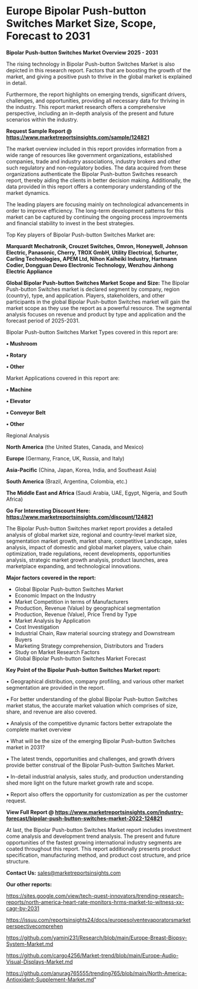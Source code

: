 # Europe Bipolar Push-button Switches Market Size, Scope, Forecast to 2031

<Strong> Bipolar Push-button Switches Market Overview 2025 - 2031</strong>

The rising technology in Bipolar Push-button Switches Market is also depicted in this research report. Factors that are boosting the growth of the market, and giving a positive push to thrive in the global market is explained in detail.

Furthermore, the report highlights on emerging trends, significant drivers, challenges, and opportunities, providing all necessary data for thriving in the industry. This report market research offers a comprehensive perspective, including an in-depth analysis of the present and future scenarios within the industry.

<strong>Request Sample Report @ <a href=https://www.marketreportsinsights.com/sample/124821>https://www.marketreportsinsights.com/sample/124821</a></strong>

The market overview included in this report provides information from a wide range of resources like government organizations, established companies, trade and industry associations, industry brokers and other such regulatory and non-regulatory bodies. The data acquired from these organizations authenticate the Bipolar Push-button Switches research report, thereby aiding the clients in better decision making. Additionally, the data provided in this report offers a contemporary understanding of the market dynamics.

The leading players are focusing mainly on technological advancements in order to improve efficiency. The long-term development patterns for this market can be captured by continuing the ongoing process improvements and financial stability to invest in the best strategies.

Top Key players of Bipolar Push-button Switches Market are:

<strong>Marquardt Mechatronik, Crouzet Switches, Omron, Honeywell, Johnson Electric, Panasonic, Cherry, TROX GmbH, Utility Electrical, Schurter, Carling Technologies, APEM Ltd, Nihon Kaiheiki Industry, Hartmann Codier, Dongguan Dewo Electronic Technology, Wenzhou Jinhong Electric Appliance</strong>

<strong><b>Global Bipolar Push-button Switches Market Scope and Size:</b></strong>
The Bipolar Push-button Switches market is declared segment by company, region (country), type, and application. Players, stakeholders, and other participants in the global Bipolar Push-button Switches market will gain the market scope as they use the report as a powerful resource. The segmental analysis focuses on revenue and product by type and application and the forecast period of 2025-2031.

Bipolar Push-button Switches Market Types covered in this report are:

<strong>• Mushroom

• Rotary

• Other</strong>

Market Applications covered in this report are:

<strong>• Machine

• Elevator

• Conveyor Belt

• Other</strong> 

Regional Analysis

<strong>North America</strong> (the United States, Canada, and Mexico)

<strong>Europe</strong> (Germany, France, UK, Russia, and Italy)

<strong>Asia-Pacific</strong> (China, Japan, Korea, India, and Southeast Asia)

<strong>South America</strong> (Brazil, Argentina, Colombia, etc.)

<strong>The Middle East and Africa</strong> (Saudi Arabia, UAE, Egypt, Nigeria, and South Africa)

<strong>Go For Interesting Discount Here: <a href=https://www.marketreportsinsights.com/discount/124821>https://www.marketreportsinsights.com/discount/124821</a></strong>

The Bipolar Push-button Switches market report provides a detailed analysis of global market size, regional and country-level market size, segmentation market growth, market share, competitive Landscape, sales analysis, impact of domestic and global market players, value chain optimization, trade regulations, recent developments, opportunities analysis, strategic market growth analysis, product launches, area marketplace expanding, and technological innovations.

<strong><b>Major factors covered in the report:</b></strong>
<ul>
  <li>Global Bipolar Push-button Switches Market </li>
  <li>Economic Impact on the Industry</li>
  <li>Market Competition in terms of Manufacturers</li>
  <li>Production, Revenue (Value) by geographical segmentation</li>
  <li>Production, Revenue (Value), Price Trend by Type</li>
  <li>Market Analysis by Application</li>
  <li>Cost Investigation</li>
  <li>Industrial Chain, Raw material sourcing strategy and Downstream Buyers</li>
  <li>Marketing Strategy comprehension, Distributors and Traders</li>
  <li>Study on Market Research Factors</li>
  <li>Global Bipolar Push-button Switches Market Forecast</li>
</ul>

<strong><b>Key Point of the Bipolar Push-button Switches Market report:</b></strong>

• Geographical distribution, company profiling, and various other market segmentation are provided in the report.

• For better understanding of the global Bipolar Push-button Switches market status, the accurate market valuation which comprises of size, share, and revenue are also covered.

• Analysis of the competitive dynamic factors better extrapolate the complete market overview

• What will be the size of the emerging Bipolar Push-button Switches market in 2031?

• The latest trends, opportunities and challenges, and growth drivers provide better construal of the Bipolar Push-button Switches Market.

• In-detail industrial analysis, sales study, and production understanding shed more light on the future market growth rate and scope.

• Report also offers the opportunity for customization as per the customer request.

<strong><b>View Full Report @ <a href=https://www.marketreportsinsights.com/industry-forecast/bipolar-push-button-switches-market-2022-124821>https://www.marketreportsinsights.com/industry-forecast/bipolar-push-button-switches-market-2022-124821</a></b></strong>


At last, the Bipolar Push-button Switches Market report includes investment come analysis and development trend analysis. The present and future opportunities of the fastest growing international industry segments are coated throughout this report. This report additionally presents product specification, manufacturing method, and product cost structure, and price structure.

<strong>Contact Us:</strong>
sales@marketreportsinsights.com

<strong>Our other reports:</strong>

<a href=https://sites.google.com/view/tech-quest-innovators/trending-research-reports/north-america-heart-rate-monitors-hrms-market-to-witness-xx-cagr-by-2031>https://sites.google.com/view/tech-quest-innovators/trending-research-reports/north-america-heart-rate-monitors-hrms-market-to-witness-xx-cagr-by-2031</a>

<a href=https://issuu.com/reportsinsights24/docs/europesolventevaporatorsmarketperspectivecomprehen>https://issuu.com/reportsinsights24/docs/europesolventevaporatorsmarketperspectivecomprehen</a>

<a href=https://github.com/yamini231/Research/blob/main/Europe-Breast-Biopsy-System-Market.md>https://github.com/yamini231/Research/blob/main/Europe-Breast-Biopsy-System-Market.md</a>

<a href=https://github.com/cargo4256/Market-trend/blob/main/Europe-Audio-Visual-Displays-Market.md>https://github.com/cargo4256/Market-trend/blob/main/Europe-Audio-Visual-Displays-Market.md</a>

<a href=https://github.com/anurag765555/trending765/blob/main/North-America-Antioxidant-Supplement-Market.md>https://github.com/anurag765555/trending765/blob/main/North-America-Antioxidant-Supplement-Market.md</a>"
